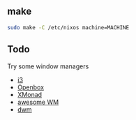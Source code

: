 ## make

``` sh
sudo make -C /etc/nixos machine=MACHINE
```

## Todo
Try some window managers
- [i3](https://i3wm.org)
- [Openbox](http://openbox.org/wiki/Main_Page)
- [XMonad](http://xmonad.org)
- [awesome WM](https://awesomewm.org)
- [dwm](https://dwm.suckless.org)
